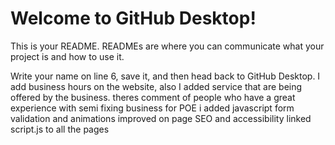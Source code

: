 # Welcome to GitHub Desktop!

This is your README. READMEs are where you can communicate what your project is and how to use it.

Write your name on line 6, save it, and then head back to GitHub Desktop.
I add business hours on the website, also I added service that are being offered by the business.
theres comment of people who have a great experience with semi fixing business 
 for POE i added javascript form validation and animations
improved on page SEO and accessibility
linked script.js to all the pages
